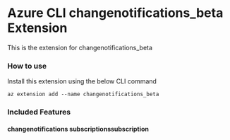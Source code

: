 # Azure CLI changenotifications_beta Extension #
This is the extension for changenotifications_beta

### How to use ###
Install this extension using the below CLI command
```
az extension add --name changenotifications_beta
```

### Included Features ###
#### changenotifications subscriptionssubscription ####